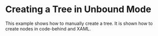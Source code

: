 # Creating a Tree in Unbound Mode


<p>This example shows how to manually create a tree. It is shown how to create nodes in code-behind and XAML.</p><br />


<br/>


